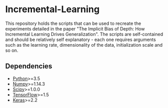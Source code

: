 # Incremental-Learning

This repository holds the scripts that can be used to recreate the experiments detailed in the paper "The Implicit Bias of Depth: How Incremental Learning Drives Generalization". The scripts are self-contained and should be relatively self explanatory - each one requires arguments such as the learning rate, dimensionality of the data, initialization scale and so on.

## Dependencies

- [Python](https://www.python.org/)>=3.5
- [Numpy](http://www.numpy.org/)>=1.14.3
- [Scipy](https://www.scipy.org/)>=1.0.0
- [TensorFlow](https://www.tensorflow.org/)>=1.5
- [Keras](https://keras.io/)>=2.2
